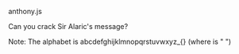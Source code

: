 anthony.js

Can you crack Sir Alaric's message?

Note: The alphabet is abcdefghijklmnopqrstuvwxyz_<space>{} (where <space> is " ")
